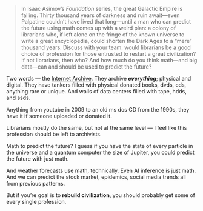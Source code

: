 > In Isaac Asimov’s _Foundation_ series, the great Galactic Empire is falling. Thirty thousand years of darkness and ruin await—even Palpatine couldn’t have lived that long—until a man who can predict the future using math comes up with a weird plan: a colony of librarians who, if left alone on the fringe of the known universe to write a great encyclopedia, could shorten the Dark Ages to a “mere” thousand years. Discuss with your team: would librarians be a good choice of profession for those entrusted to restart a great civilization? If not librarians, then who? And how much do you think math—and big data—can and should be used to predict the future?

Two words — the [Internet Archive](archive.org). They archive ***everything***; physical and digital. They have tankers filled with physical donated books, dvds, cds, anything rare or unique. And walls of data centers filled with tape, hdds, and ssds.

Anything from youtube in 2009 to an old ms dos CD from the 1990s, they have it if someone uploaded or donated it.

Librarians mostly do the same, but not at the same level — I feel like this profession should be left to archivists.

Math to predict the future? I guess if you have the state of every particle in the universe and a quantum computer the size of Jupiter, you could predict the future with just math. 

And weather forecasts use math, technically. Even AI inference is just math. And we can predict the stock market, epidemics, social media trends all from previous patterns.

But if you’re goal is to **rebuild civilization**, you should probably get some of every single profession.